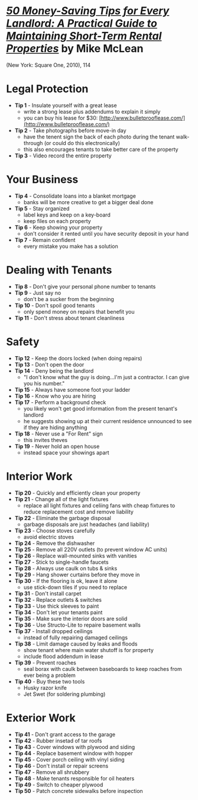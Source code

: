 # [*50 Money-Saving Tips for Every Landlord: A Practical Guide to Maintaining Short-Term Rental Properties*](https://www.amazon.com/Money-Saving-Tips-Every-Landlord-Maintaining/dp/0757003524/ref=sr_1_1?ie=UTF8&qid=1542287413&sr=8-1&keywords=50+money-saving+tips+landlord) by Mike McLean

(New York: Square One, 2010), 114

# Legal Protection
- **Tip 1** - Insulate yourself with a great lease
  - write a strong lease plus addendums to explain it simply
  - you can buy his lease for $30: [http://www.bulletprooflease.com/](http://www.bulletprooflease.com/)
- **Tip 2** - Take photographs before move-in day
  - have the tenent sign the back of each photo during the tenant walk-through (or could do this electronically)
  - this also encourages tenants to take better care of the property
- **Tip 3** - Video record the entire property


# Your Business
- **Tip 4** - Consolidate loans into a blanket mortgage
  - banks will be more creative to get a bigger deal done 
- **Tip 5** - Stay organized
  - label keys and keep on a key-board
  - keep files on each property
- **Tip 6** - Keep showing your property
  - don't consider it rented until you have security deposit in your hand
- **Tip 7** - Remain confident
  - every mistake you make has a solution


# Dealing with Tenants
- **Tip 8** - Don't give your personal phone number to tenants
- **Tip 9** - Just say no
  - don't be a sucker from the beginning
- **Tip 10** - Don't spoil good tenants
  - only spend money on repairs that benefit you
- **Tip 11** - Don't stress about tenant cleanliness


# Safety
- **Tip 12** - Keep the doors locked (when doing repairs)
- **Tip 13** - Don't open the door
- **Tip 14** - Deny being the landlord
  - "I don't know what the guy is doing...I'm just a contractor. I can give you his number."
- **Tip 15** - Always have someone foot your ladder
- **Tip 16** - Know who you are hiring
- **Tip 17** - Perform a background check
  - you likely won't get good information from the present tenant's landlord
  - he suggests showing up at their current residence unnounced to see if they are hiding anything
- **Tip 18** - Never use a "For Rent" sign
  - this invites theves
- **Tip 19** - Never hold an open house
  - instead space your showings apart


#  Interior Work
- **Tip 20** - Quickly and efficiently clean your property
- **Tip 21** - Change all of the light fixtures
  - replace all light fixtures and celiing fans with cheap fixtures to reduce replacement cost and remove liability
- **Tip 22** - Eliminate the garbage disposal
  - garbage disposals are just headaches (and liability)
- **Tip 23** - Choose stoves carefully
  - avoid electric stoves
- **Tip 24** - Remove the dishwasher
- **Tip 25** - Remove all 220V outlets (to prevent window AC units)
- **Tip 26** - Replace wall-mounted sinks with vanities
- **Tip 27** - Stick to single-handle faucets
- **Tip 28** - Always use caulk on tubs & sinks
- **Tip 29** - Hang shower curtains before they move in
- **Tip 30** - If the flooring is ok, leave it alone
  - use stick-down tiles if you need to replace
- **Tip 31** - Don't install carpet
- **Tip 32** - Replace outlets & switches
- **Tip 33** - Use thick sleeves to paint
- **Tip 34** - Don't let your tenants paint
- **Tip 35** - Make sure the interior doors are solid
- **Tip 36** - Use Structo-Lite to repaire basement walls
- **Tip 37** - Install dropped ceilings
  - instead of fully repairing damaged ceilings
- **Tip 38** - Limit damage caused by leaks and floods
  - show tenant where main water shutoff is for property
  - include flood addendum in lease
- **Tip 39** - Prevent roaches
  - seal borax with caulk between baseboards to keep roaches from ever being a problem
- **Tip 40** - Buy these two tools
  - Husky razor knife
  - Jet Swet (for soldering plumbing)


# Exterior Work
- **Tip 41** - Don't grant access to the garage
- **Tip 42** - Rubber insetad of tar roofs
- **Tip 43** - Cover windows with plywood and siding
- **Tip 44** - Replace basement window with hopper
- **Tip 45** - Cover porch ceiling with vinyl siding
- **Tip 46** - Don't install or repair screens
- **Tip 47** - Remove all shrubbery
- **Tip 48** - Make tenants responsible for oil heaters
- **Tip 49** - Switch to cheaper plywood
- **Tip 50** - Patch concrete sidewalks before inspection

